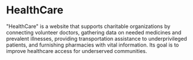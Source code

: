 # HealthCare
"HealthCare" is a website that supports charitable organizations by connecting volunteer doctors, gathering data on needed medicines and prevalent illnesses, providing transportation assistance to underprivileged patients, and furnishing pharmacies with vital information. Its goal is to improve healthcare access for underserved communities.
